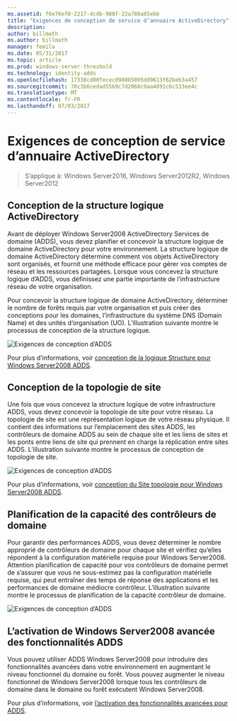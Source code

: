 ```yaml
---
ms.assetid: f6e76ef0-2217-4cdb-980f-22a780a85ebb
title: "Exigences de conception de service d’annuaire ActiveDirectory"
description: 
author: billmath
ms.author: billmath
manager: femila
ms.date: 05/31/2017
ms.topic: article
ms.prod: windows-server-threshold
ms.technology: identity-adds
ms.openlocfilehash: 17338cd00fecec098865095dd9613f62beb3a457
ms.sourcegitcommit: 70c1b6cedad55b9c7d2068c9aa4891c6c533ee4c
ms.translationtype: MT
ms.contentlocale: fr-FR
ms.lasthandoff: 07/03/2017
---
```

# <a name="ad-ds-design-requirements"></a>Exigences de conception de service d’annuaire ActiveDirectory

>S’applique à: Windows Server2016, Windows Server2012R2, Windows Server2012

  
## <a name="designing-the-active-directory-logical-structure"></a>Conception de la structure logique ActiveDirectory  
Avant de déployer Windows Server2008 ActiveDirectory Services de domaine (ADDS), vous devez planifier et concevoir la structure logique de domaine ActiveDirectory pour votre environnement. La structure logique de domaine ActiveDirectory détermine comment vos objets ActiveDirectory sont organisés, et fournit une méthode efficace pour gérer vos comptes de réseau et les ressources partagées. Lorsque vous concevez la structure logique d’ADDS, vous définissez une partie importante de l’infrastructure réseau de votre organisation.  
  
Pour concevoir la structure logique de domaine ActiveDirectory, déterminer le nombre de forêts requis par votre organisation et puis créer des conceptions pour les domaines, l’infrastructure du système DNS (Domain Name) et des unités d’organisation (UO). L’illustration suivante montre le processus de conception de la structure logique.  
  
![Exigences de conception d’ADDS](media/AD-DS-Design-Requirements/d5cebae6-a752-4063-a98f-473799c251bd.gif)  
  
Pour plus d’informations, voir [conception de la logique Structure pour Windows Server2008 ADDS](Designing-the-Logical-Structure.md).  
  
## <a name="designing-the-site-topology"></a>Conception de la topologie de site  
Une fois que vous concevez la structure logique de votre infrastructure ADDS, vous devez concevoir la topologie de site pour votre réseau. La topologie de site est une représentation logique de votre réseau physique. Il contient des informations sur l’emplacement des sites ADDS, les contrôleurs de domaine ADDS au sein de chaque site et les liens de sites et les ponts entre liens de site qui prennent en charge la réplication entre sites ADDS. L’illustration suivante montre le processus de conception de topologie de site.  
  
![Exigences de conception d’ADDS](media/AD-DS-Design-Requirements/d34d43c0-437f-47cb-9b64-09c0f9ce6479.gif)  
  
Pour plus d’informations, voir [conception du Site topologie pour Windows Server2008 ADDS](Designing-the-Site-Topology.md).  
  
## <a name="planning-domain-controller-capacity"></a>Planification de la capacité des contrôleurs de domaine  
Pour garantir des performances ADDS, vous devez déterminer le nombre approprié de contrôleurs de domaine pour chaque site et vérifiez qu’elles répondent à la configuration matérielle requise pour Windows Server2008. Attention planification de capacité pour vos contrôleurs de domaine permet de s’assurer que vous ne sous-estimez pas la configuration matérielle requise, qui peut entraîner des temps de réponse des applications et les performances de domaine médiocre contrôleur. L’illustration suivante montre le processus de planification de la capacité contrôleur de domaine.  
  
![Exigences de conception d’ADDS](media/AD-DS-Design-Requirements/fff6ef22-5c7b-4478-ad76-42b296dcf769.gif)  
  
## <a name="enabling-windows-server-2008-advanced-ad-ds-features"></a>L’activation de Windows Server2008 avancée des fonctionnalités ADDS  
Vous pouvez utiliser ADDS Windows Server2008 pour introduire des fonctionnalités avancées dans votre environnement en augmentant le niveau fonctionnel du domaine ou forêt. Vous pouvez augmenter le niveau fonctionnel de Windows Server2008 lorsque tous les contrôleurs de domaine dans le domaine ou forêt exécutent Windows Server2008.  
  
Pour plus d’informations, voir [l’activation des fonctionnalités avancées pour ADDS](../../ad-ds/plan/Enabling-Advanced-Features-for-AD-DS.md).  
  


